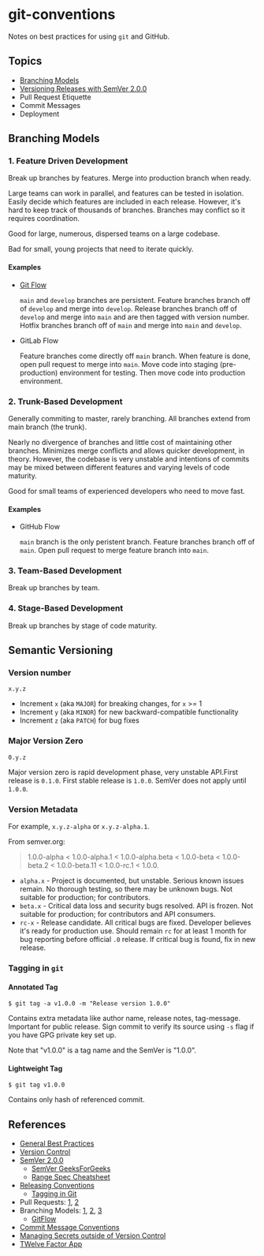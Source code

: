 # git-conventions

Notes on best practices for using `git` and GitHub.

## Topics
 - [Branching Models](#branching-models)
 - [Versioning Releases with SemVer 2.0.0](#semantic-versioning)
 - Pull Request Etiquette
 - Commit Messages
 - Deployment

## Branching Models

### 1. Feature Driven Development

Break up branches by features. Merge into production branch when ready.

Large teams can work in parallel, and features can be tested in isolation. Easily decide which features are included in each release. However, it's hard to keep track of thousands of branches. Branches may conflict so it requires coordination.

Good for large, numerous, dispersed teams on a large codebase.

Bad for small, young projects that need to iterate quickly.

#### Examples

- [Git Flow](https://nvie.com/posts/a-successful-git-branching-model/)

  `main` and `develop` branches are persistent. Feature branches branch off of `develop` and merge into `develop`. Release branches branch off of `develop` and merge into `main` and are then tagged with version number. Hotfix branches branch off of `main` and merge into `main` and `develop`.

- GitLab Flow

  Feature branches come directly off `main` branch. When feature is done, open pull request to merge into `main`. Move code into staging (pre-production) environment for testing. Then move code into production environment. 

### 2. Trunk-Based Development

Generally commiting to master, rarely branching. All branches extend from main branch (the trunk).

Nearly no divergence of branches and little cost of maintaining other branches. Minimizes merge conflicts and allows quicker development, in theory. However, the codebase is very unstable and intentions of commits may be mixed between different features and varying levels of code maturity.

Good for small teams of experienced developers who need to move fast.

#### Examples

- GitHub Flow

  `main` branch is the only peristent branch. Feature branches branch off of `main`. Open pull request to merge feature branch into `main`.

### 3. Team-Based Development

Break up branches by team.

### 4. Stage-Based Development

Break up branches by stage of code maturity.

## Semantic Versioning

### Version number

```
x.y.z
```

 - Increment `x` (aka `MAJOR`) for breaking changes, for `x` >= 1 
 - Increment `y` (aka `MINOR`) for new backward-compatible functionality
 - Increment `z` (aka `PATCH`) for bug fixes

### Major Version Zero

```
0.y.z
```

Major version zero is rapid development phase, very unstable API.First release is `0.1.0`.
First stable release is `1.0.0`. SemVer does not apply until `1.0.0`.

### Version Metadata

For example, `x.y.z-alpha` or `x.y.z-alpha.1`. 

From semver.org:
> 1.0.0-alpha < 1.0.0-alpha.1 < 1.0.0-alpha.beta < 1.0.0-beta < 1.0.0-beta.2 < 1.0.0-beta.11 < 1.0.0-rc.1 < 1.0.0.

 - `alpha.x` - Project is documented, but unstable. Serious known issues remain. No thorough testing, so there may be unknown bugs. Not suitable for production; for contributors.
 - `beta.x` - Critical data loss and security bugs resolved. API is frozen. Not suitable for production; for contributors and API consumers.
 - `rc-x` - Release candidate. All critical bugs are fixed. Developer believes it's ready for production use. Should remain `rc` for at least 1 month for bug reporting before official `.0` release. If critical bug is found, fix in new release.

### Tagging in `git`

#### Annotated Tag

```
$ git tag -a v1.0.0 -m "Release version 1.0.0"
```
Contains extra metadata like author name, release notes, tag-message. Important for public release. Sign commit to verify its source using `-s` flag if you have GPG private key set up.

Note that "v1.0.0" is a tag name and the SemVer is "1.0.0".

#### Lightweight Tag

```
$ git tag v1.0.0
```
Contains only hash of referenced commit.

## References
 - [General Best Practices](https://www.datree.io/resources/github-best-practices)
 - [Version Control](https://ourcodingclub.github.io/tutorials/git/)
 - [SemVer 2.0.0](https://semver.org/)
   - [SemVer GeeksForGeeks](https://www.geeksforgeeks.org/introduction-semantic-versioning/)
   - [Range Spec Cheatsheet](https://devhints.io/semver)
 - [Releasing Conventions](https://drupal.stackexchange.com/questions/99612/what-does-rc-stand-for-when-to-use-alpha-beta-and-dev-instead/99614)
   - [Tagging in Git](https://dev.to/neshaz/a-tutorial-for-tagging-releases-in-git-147e)
 - Pull Requests: [1](https://gist.github.com/mikepea/863f63d6e37281e329f8), [2](https://github.community/t/best-practices-for-pull-requests/10195)
 - Branching Models: [1](https://www.perforce.com/blog/vcs/best-branching-strategies-high-velocity-development), [2](https://www.perforce.com/blog/vcs/git-branching-model-multiple-releases), [3](https://www.perforce.com/blog/vcs/trunk-based-development-or-feature-driven-development#what-feature)
   - [GitFlow](https://nvie.com/posts/a-successful-git-branching-model/)
 - [Commit Message Conventions](https://www.conventionalcommits.org/en/v1.0.0/)
 - [Managing Secrets outside of Version Control](https://www.datree.io/resources/secrets-management-aws)
 - [TWelve Factor App](https://12factor.net/)